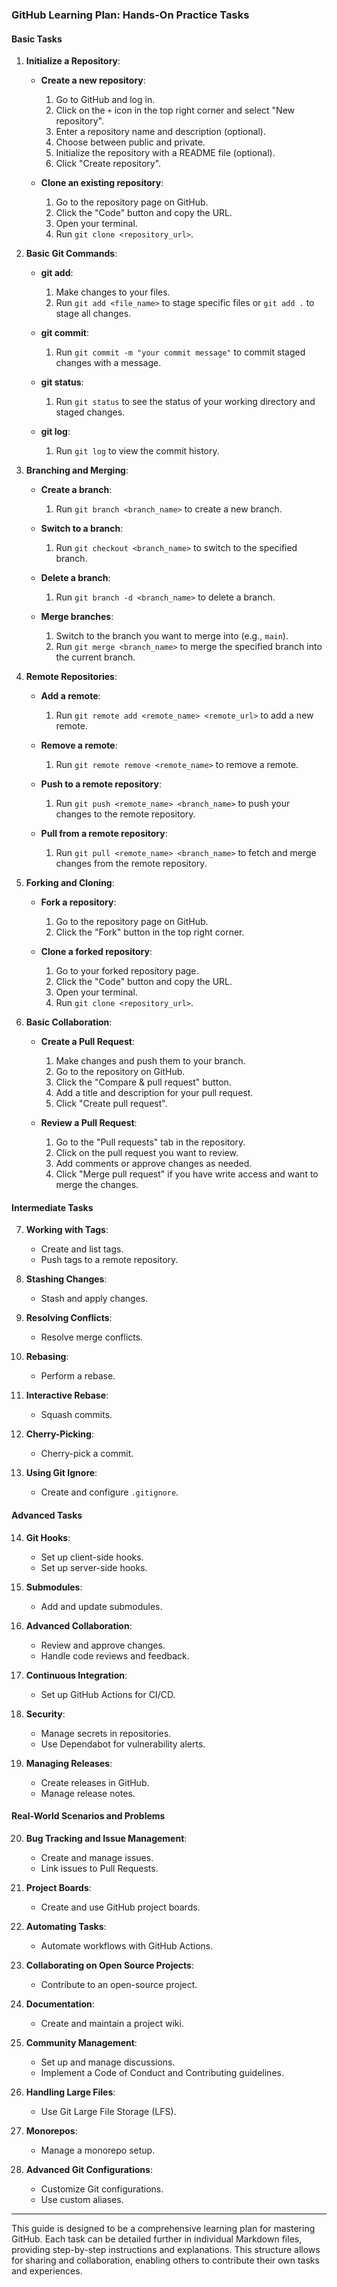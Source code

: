 ### GitHub Learning Plan: Hands-On Practice Tasks

#### Basic Tasks

1. **Initialize a Repository**:

   - **Create a new repository**:
     1. Go to GitHub and log in.
     2. Click on the `+` icon in the top right corner and select "New repository".
     3. Enter a repository name and description (optional).
     4. Choose between public and private.
     5. Initialize the repository with a README file (optional).
     6. Click "Create repository".

   - **Clone an existing repository**:
     1. Go to the repository page on GitHub.
     2. Click the "Code" button and copy the URL.
     3. Open your terminal.
     4. Run `git clone <repository_url>`.

2. **Basic Git Commands**:

   - **git add**:
     1. Make changes to your files.
     2. Run `git add <file_name>` to stage specific files or `git add .` to stage all changes.

   - **git commit**:
     1. Run `git commit -m "your commit message"` to commit staged changes with a message.

   - **git status**:
     1. Run `git status` to see the status of your working directory and staged changes.

   - **git log**:
     1. Run `git log` to view the commit history.

3. **Branching and Merging**:

   - **Create a branch**:
     1. Run `git branch <branch_name>` to create a new branch.

   - **Switch to a branch**:
     1. Run `git checkout <branch_name>` to switch to the specified branch.

   - **Delete a branch**:
     1. Run `git branch -d <branch_name>` to delete a branch.

   - **Merge branches**:
     1. Switch to the branch you want to merge into (e.g., `main`).
     2. Run `git merge <branch_name>` to merge the specified branch into the current branch.

4. **Remote Repositories**:

   - **Add a remote**:
     1. Run `git remote add <remote_name> <remote_url>` to add a new remote.

   - **Remove a remote**:
     1. Run `git remote remove <remote_name>` to remove a remote.

   - **Push to a remote repository**:
     1. Run `git push <remote_name> <branch_name>` to push your changes to the remote repository.

   - **Pull from a remote repository**:
     1. Run `git pull <remote_name> <branch_name>` to fetch and merge changes from the remote repository.

5. **Forking and Cloning**:

   - **Fork a repository**:
     1. Go to the repository page on GitHub.
     2. Click the "Fork" button in the top right corner.

   - **Clone a forked repository**:
     1. Go to your forked repository page.
     2. Click the "Code" button and copy the URL.
     3. Open your terminal.
     4. Run `git clone <repository_url>`.

6. **Basic Collaboration**:

   - **Create a Pull Request**:
     1. Make changes and push them to your branch.
     2. Go to the repository on GitHub.
     3. Click the "Compare & pull request" button.
     4. Add a title and description for your pull request.
     5. Click "Create pull request".

   - **Review a Pull Request**:
     1. Go to the "Pull requests" tab in the repository.
     2. Click on the pull request you want to review.
     3. Add comments or approve changes as needed.
     4. Click "Merge pull request" if you have write access and want to merge the changes.

#### Intermediate Tasks

7. **Working with Tags**:
   - Create and list tags.
   - Push tags to a remote repository.

8. **Stashing Changes**:
   - Stash and apply changes.

9. **Resolving Conflicts**:
   - Resolve merge conflicts.

10. **Rebasing**:
    - Perform a rebase.

11. **Interactive Rebase**:
    - Squash commits.

12. **Cherry-Picking**:
    - Cherry-pick a commit.

13. **Using Git Ignore**:
    - Create and configure `.gitignore`.

#### Advanced Tasks

14. **Git Hooks**:
    - Set up client-side hooks.
    - Set up server-side hooks.

15. **Submodules**:
    - Add and update submodules.

16. **Advanced Collaboration**:
    - Review and approve changes.
    - Handle code reviews and feedback.

17. **Continuous Integration**:
    - Set up GitHub Actions for CI/CD.

18. **Security**:
    - Manage secrets in repositories.
    - Use Dependabot for vulnerability alerts.

19. **Managing Releases**:
    - Create releases in GitHub.
    - Manage release notes.

#### Real-World Scenarios and Problems

20. **Bug Tracking and Issue Management**:
    - Create and manage issues.
    - Link issues to Pull Requests.

21. **Project Boards**:
    - Create and use GitHub project boards.

22. **Automating Tasks**:
    - Automate workflows with GitHub Actions.

23. **Collaborating on Open Source Projects**:
    - Contribute to an open-source project.

24. **Documentation**:
    - Create and maintain a project wiki.

25. **Community Management**:
    - Set up and manage discussions.
    - Implement a Code of Conduct and Contributing guidelines.

26. **Handling Large Files**:
    - Use Git Large File Storage (LFS).

27. **Monorepos**:
    - Manage a monorepo setup.

28. **Advanced Git Configurations**:
    - Customize Git configurations.
    - Use custom aliases.

---

This guide is designed to be a comprehensive learning plan for mastering GitHub. Each task can be detailed further in individual Markdown files, providing step-by-step instructions and explanations. This structure allows for sharing and collaboration, enabling others to contribute their own tasks and experiences.
